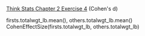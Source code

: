 [Think Stats Chapter 2 Exercise 4](http://greenteapress.com/thinkstats2/html/thinkstats2003.html#toc24) (Cohen's d)

firsts.totalwgt_lb.mean(), others.totalwgt_lb.mean()
CohenEffectSize(firsts.totalwgt_lb, others.totalwgt_lb)
